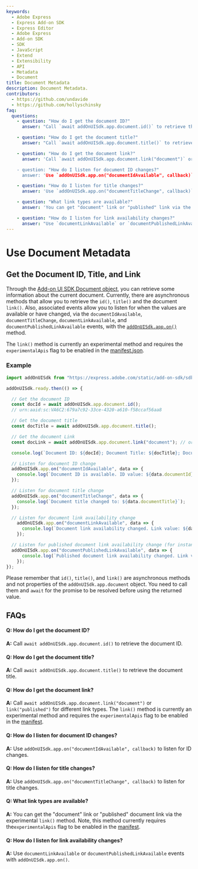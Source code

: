```yaml
---
keywords:
  - Adobe Express
  - Express Add-on SDK
  - Express Editor
  - Adobe Express
  - Add-on SDK
  - SDK
  - JavaScript
  - Extend
  - Extensibility
  - API
  - Metadata
  - Document
title: Document Metadata
description: Document Metadata.
contributors:
  - https://github.com/undavide
  - https://github.com/hollyschinsky
faq:
  questions:
    - question: "How do I get the document ID?"
      answer: "Call `await addOnUISdk.app.document.id()` to retrieve the document ID."

    - question: "How do I get the document title?"
      answer: "Call `await addOnUISdk.app.document.title()` to retrieve the document title."

    - question: "How do I get the document link?"
      answer: 'Call `await addOnUISdk.app.document.link("document")` or `await addOnUISdk.app.document.link("published")` for different link types. This is curently an experimental method and requires the `experimentalApis` flag to be enabled in the [manifest](../../../references/manifest).

    - question: "How do I listen for document ID changes?"
      answer: 'Use `addOnUISdk.app.on("documentIdAvailable", callback)` to listen for ID changes.'

    - question: "How do I listen for title changes?"
      answer: 'Use `addOnUISdk.app.on("documentTitleChange", callback)` to listen for title changes.'

    - question: "What link types are available?"
      answer: 'You can get "document" link or "published" link via the `link()` method. This is currently an experimental method and requires the `experimentalApis` flag to be enabled in the [manifest](../../../references/manifest/index.md).'

    - question: "How do I listen for link availability changes?"
      answer: "Use `documentLinkAvailable` or `documentPublishedLinkAvailable` events with `addOnUISdk.app.on()`."
---
```


# Use Document Metadata

## Get the Document ID, Title, and Link

Through the [Add-on UI SDK Document object](../../../references/addonsdk/app-document.md), you can retrieve some information about the current document. Currently, there are asynchronous methods that allow you to retrieve the `id()`, `title()` and the document `link()`. Also, associated events allow you to listen for when the values are available or have changed, via the `documentIdAvailable`, `documentTitleChange`, `documentLinkAvailable`, and `documentPublishedLinkAvailable` events, with the [`addOnUISdk.app.on()`](../../../references/addonsdk/addonsdk-app.md#on) method.

<InlineAlert slots="text" variant="info"/>

The `link()` method is currently an experimental method and requires the `experimentalApis` flag to be enabled in the [manifest.json](../../../references/manifest/index.md).

### Example

```js
import addOnUISdk from "https://express.adobe.com/static/add-on-sdk/sdk.js";

addOnUISdk.ready.then(() => {

  // Get the document ID
  const docId = await addOnUISdk.app.document.id();
  // urn:aaid:sc:VA6C2:679a7c92-33ce-4320-a610-f58ccaf56aa8

  // Get the document title
  const docTitle = await addOnUISdk.app.document.title();

  // Get the document Link
  const docLink = await addOnUISdk.app.document.link("document"); // or "published"

  console.log(`Document ID: ${docId}; Document Title: ${docTitle}; Document Link: ${docLink}`);

  // Listen for document ID change
  addOnUISdk.app.on("documentIdAvailable", data => {
    console.log(`Document ID is available. ID value: ${data.documentId}`);
  });

  // Listen for document title change
  addOnUISdk.app.on("documentTitleChange", data => {
    console.log(`Document title changed to: ${data.documentTitle}`);
  });

  // Listen for document link availability change
    addOnUISdk.app.on("documentLinkAvailable", data => {
      console.log(`Document link availability changed. Link value: ${data.documentLink}`);
    });

  // Listen for published document link availability change (for instance, via the "Publish to Web" option in Adobe Express).
  addOnUISdk.app.on("documentPublishedLinkAvailable", data => {
      console.log(`Published document link availability changed. Link value: ${data.documentPublishedLink}`);
    });
});
```

<InlineAlert slots="text" variant="warning"/>

Please remember that `id()`, `title()`, and `link()` are asynchronous methods and not properties of the `addOnUISdk.app.document` object. You need to call them and `await` for the promise to be resolved before using the returned value.

## FAQs

#### Q: How do I get the document ID?

**A:** Call `await addOnUISdk.app.document.id()` to retrieve the document ID.

#### Q: How do I get the document title?

**A:** Call `await addOnUISdk.app.document.title()` to retrieve the document title.

#### Q: How do I get the document link?

**A:** Call `await addOnUISdk.app.document.link("document")` or `link("published")` for different link types. The `link()` method is currently an experimental method and requires the `experimentalApis` flag to be enabled in the [manifest](../../../references/manifest/index.md).

#### Q: How do I listen for document ID changes?

**A:** Use `addOnUISdk.app.on("documentIdAvailable", callback)` to listen for ID changes.

#### Q: How do I listen for title changes?

**A:** Use `addOnUISdk.app.on("documentTitleChange", callback)` to listen for title changes.

#### Q: What link types are available?

**A:** You can get the "document" link or "published" document link via the experimental `link()` method. Note, this method currently requires the`experimentalApis` flag to be enabled in the [manifest](../../../references/manifest/index.md).

#### Q: How do I listen for link availability changes?

**A:** Use `documentLinkAvailable` or `documentPublishedLinkAvailable` events with `addOnUISdk.app.on()`.
